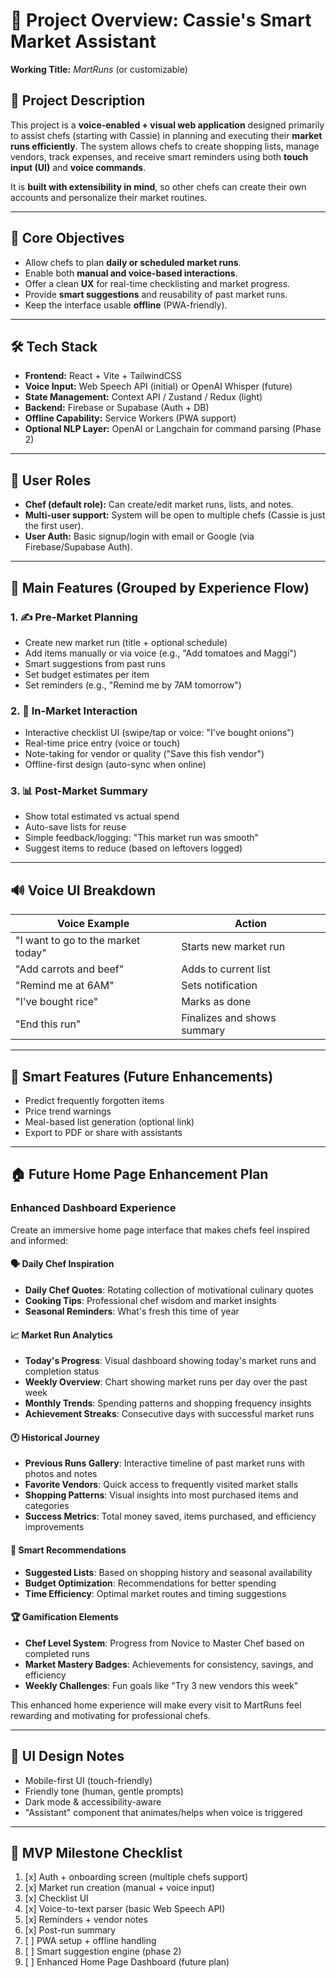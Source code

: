 # 🧠 Project Overview: Cassie's Smart Market Assistant

**Working Title:** _MartRuns_ (or customizable)

## 📘 Project Description

This project is a **voice-enabled + visual web application** designed primarily to assist chefs (starting with Cassie) in planning and executing their **market runs efficiently**. The system allows chefs to create shopping lists, manage vendors, track expenses, and receive smart reminders using both **touch input (UI)** and **voice commands**.

It is **built with extensibility in mind**, so other chefs can create their own accounts and personalize their market routines.

---

## 🎯 Core Objectives

- Allow chefs to plan **daily or scheduled market runs**.
- Enable both **manual and voice-based interactions**.
- Offer a clean **UX** for real-time checklisting and market progress.
- Provide **smart suggestions** and reusability of past market runs.
- Keep the interface usable **offline** (PWA-friendly).

---

## 🛠️ Tech Stack

- **Frontend:** React + Vite + TailwindCSS
- **Voice Input:** Web Speech API (initial) or OpenAI Whisper (future)
- **State Management:** Context API / Zustand / Redux (light)
- **Backend:** Firebase or Supabase (Auth + DB)
- **Offline Capability:** Service Workers (PWA support)
- **Optional NLP Layer:** OpenAI or Langchain for command parsing (Phase 2)

---

## 👤 User Roles

- **Chef (default role):** Can create/edit market runs, lists, and notes.
- **Multi-user support:** System will be open to multiple chefs (Cassie is just the first user).
- **User Auth:** Basic signup/login with email or Google (via Firebase/Supabase Auth).

---

## 🧩 Main Features (Grouped by Experience Flow)

### 1. ✍️ Pre-Market Planning

- Create new market run (title + optional schedule)
- Add items manually or via voice (e.g., "Add tomatoes and Maggi")
- Smart suggestions from past runs
- Set budget estimates per item
- Set reminders (e.g., "Remind me by 7AM tomorrow")

### 2. 🛒 In-Market Interaction

- Interactive checklist UI (swipe/tap or voice: "I've bought onions")
- Real-time price entry (voice or touch)
- Note-taking for vendor or quality ("Save this fish vendor")
- Offline-first design (auto-sync when online)

### 3. 📊 Post-Market Summary

- Show total estimated vs actual spend
- Auto-save lists for reuse
- Simple feedback/logging: "This market run was smooth"
- Suggest items to reduce (based on leftovers logged)

---

## 🔊 Voice UI Breakdown

| Voice Example                      | Action                      |
| ---------------------------------- | --------------------------- |
| "I want to go to the market today" | Starts new market run       |
| "Add carrots and beef"             | Adds to current list        |
| "Remind me at 6AM"                 | Sets notification           |
| "I've bought rice"                 | Marks as done               |
| "End this run"                     | Finalizes and shows summary |

---

## 🧠 Smart Features (Future Enhancements)

- Predict frequently forgotten items
- Price trend warnings
- Meal-based list generation (optional link)
- Export to PDF or share with assistants

---

## 🏠 Future Home Page Enhancement Plan

### Enhanced Dashboard Experience

Create an immersive home page interface that makes chefs feel inspired and informed:

#### 🗣️ Daily Chef Inspiration

- **Daily Chef Quotes**: Rotating collection of motivational culinary quotes
- **Cooking Tips**: Professional chef wisdom and market insights
- **Seasonal Reminders**: What's fresh this time of year

#### 📈 Market Run Analytics

- **Today's Progress**: Visual dashboard showing today's market runs and completion status
- **Weekly Overview**: Chart showing market runs per day over the past week
- **Monthly Trends**: Spending patterns and shopping frequency insights
- **Achievement Streaks**: Consecutive days with successful market runs

#### 🕐 Historical Journey

- **Previous Runs Gallery**: Interactive timeline of past market runs with photos and notes
- **Favorite Vendors**: Quick access to frequently visited market stalls
- **Shopping Patterns**: Visual insights into most purchased items and categories
- **Success Metrics**: Total money saved, items purchased, and efficiency improvements

#### 🎯 Smart Recommendations

- **Suggested Lists**: Based on shopping history and seasonal availability
- **Budget Optimization**: Recommendations for better spending
- **Time Efficiency**: Optimal market routes and timing suggestions

#### 🏆 Gamification Elements

- **Chef Level System**: Progress from Novice to Master Chef based on completed runs
- **Market Mastery Badges**: Achievements for consistency, savings, and efficiency
- **Weekly Challenges**: Fun goals like "Try 3 new vendors this week"

This enhanced home experience will make every visit to MartRuns feel rewarding and motivating for professional chefs.

---

## 🎨 UI Design Notes

- Mobile-first UI (touch-friendly)
- Friendly tone (human, gentle prompts)
- Dark mode & accessibility-aware
- "Assistant" component that animates/helps when voice is triggered

---

## 🧪 MVP Milestone Checklist

1. [x] Auth + onboarding screen (multiple chefs support)
2. [x] Market run creation (manual + voice input)
3. [x] Checklist UI
4. [x] Voice-to-text parser (basic Web Speech API)
5. [x] Reminders + vendor notes
6. [x] Post-run summary
7. [ ] PWA setup + offline handling
8. [ ] Smart suggestion engine (phase 2)
9. [ ] Enhanced Home Page Dashboard (future plan)
